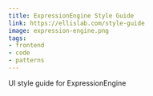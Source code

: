 ```yaml
---
title: ExpressionEngine Style Guide
link: https://ellislab.com/style-guide
image: expression-engine.png
tags:
- frontend
- code
- patterns
---
```


UI style guide for ExpressionEngine
